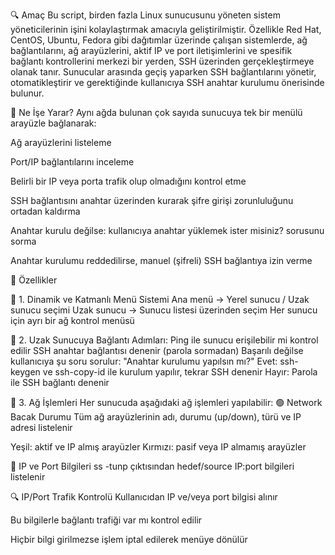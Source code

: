🔍 Amaç
Bu script, birden fazla Linux sunucusunu yöneten sistem yöneticilerinin işini kolaylaştırmak amacıyla geliştirilmiştir. Özellikle Red Hat, CentOS, Ubuntu, Fedora gibi dağıtımlar üzerinde çalışan sistemlerde, ağ bağlantılarını, ağ arayüzlerini, aktif IP ve port iletişimlerini ve spesifik bağlantı kontrollerini merkezi bir yerden, SSH üzerinden gerçekleştirmeye olanak tanır.
Sunucular arasında geçiş yaparken SSH bağlantılarını yönetir, otomatikleştirir ve gerektiğinde kullanıcıya SSH anahtar kurulumu önerisinde bulunur.

🚀 Ne İşe Yarar?
Aynı ağda bulunan çok sayıda sunucuya tek bir menülü arayüzle bağlanarak:


Ağ arayüzlerini listeleme

Port/IP bağlantılarını inceleme

Belirli bir IP veya porta trafik olup olmadığını kontrol etme

SSH bağlantısını anahtar üzerinden kurarak şifre girişi zorunluluğunu ortadan kaldırma

Anahtar kurulu değilse: kullanıcıya anahtar yüklemek ister misiniz? sorusunu sorma

Anahtar kurulumu reddedilirse, manuel (şifreli) SSH bağlantıya izin verme

🧩 Özellikler

🔸 1. Dinamik ve Katmanlı Menü Sistemi
Ana menü → Yerel sunucu / Uzak sunucu seçimi
Uzak sunucu → Sunucu listesi üzerinden seçim
Her sunucu için ayrı bir ağ kontrol menüsü

🔸 2. Uzak Sunucuya Bağlantı Adımları:
Ping ile sunucu erişilebilir mi kontrol edilir
SSH anahtar bağlantısı denenir (parola sormadan)
Başarılı değilse kullanıcıya şu soru sorulur:
 "Anahtar kurulumu yapılsın mı?"
 Evet: ssh-keygen ve ssh-copy-id ile kurulum yapılır, tekrar SSH denenir
 Hayır: Parola ile SSH bağlantı denenir


🔸 3. Ağ İşlemleri
Her sunucuda aşağıdaki ağ işlemleri yapılabilir:
🟢 Network Bacak Durumu
Tüm ağ arayüzlerinin adı, durumu (up/down), türü ve IP adresi listelenir

Yeşil: aktif ve IP almış arayüzler
Kırmızı: pasif veya IP almamış arayüzler

🔌 IP ve Port Bilgileri
ss -tunp çıktısından hedef/source IP:port bilgileri listelenir

🔍 IP/Port Trafik Kontrolü
Kullanıcıdan IP ve/veya port bilgisi alınır

Bu bilgilerle bağlantı trafiği var mı kontrol edilir

Hiçbir bilgi girilmezse işlem iptal edilerek menüye dönülür
